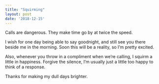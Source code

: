 ```yaml
---
title: "Squirming"
layout: post
date: '2018-12-15'
---
```


Calls are dangerous. They make time go by at twice the speed. 

I wish for one day being able to say goodnight, and still see you there beside me in the morning. Soon this will be a reality, so I’m pretty excited.

Also, whenever you throw in a compliment when we’re calling, I squirm a little in happiness. Forgive the silence, I’m usually just a little too happy to think of a response.

Thanks for making my dull days brighter.